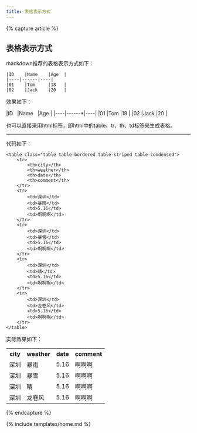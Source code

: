 ```yaml
---
title: 表格表示方式
---
```


{% capture article %}

## 表格表示方式



mackdown推荐的表格表示方式如下：

	|ID    |Name    |Age  |
	|----|------|----|
	|01    |Tom     |18   |
	|02    |Jack    |20   |

效果如下：

|ID    |Name    |Age  |
|----|------*|----|
|01    |Tom     |18   |
|02    |Jack    |20   |

也可以直接采用html标签，即html中的table、tr、th、td标签来生成表格。

--------
代码如下：

	<table class="table table-bordered table-striped table-condensed">  
	    <tr>  
	        <th>city</th>  
	    	<th>weather</th>
	    	<th>date</th>
			<th>comment</th>
	    </tr>  
	    <tr>  
	        <td>深圳</td>  
		    <td>暴雨</td>
		    <td>5.16</td>
			<td>啊啊啊</td>
	    </tr>
	    <tr>  
	        <td>深圳</td>  
		    <td>暴雪</td>
		    <td>5.16</td>
			<td>啊啊啊</td>
	    </tr> 
	    <tr>  
	        <td>深圳</td>  
		    <td>晴</td>
		    <td>5.16</td>
			<td>啊啊啊</td>
	    </tr> 
	    <tr>  
	        <td>深圳</td>  
		    <td>龙卷风</td>
		    <td>5.16</td>
		    <td>啊啊啊</td>
	    </tr> 
	</table> 

实际效果如下：

<table class="table table-bordered table-striped table-condensed">  
    <tr>  
        <th>city</th>  
    	<th>weather</th>
    	<th>date</th>
		<th>comment</th>
    </tr>  
    <tr>  
        <td>深圳</td>  
	    <td>暴雨</td>
	    <td>5.16</td>
		<td>啊啊啊</td>
    </tr>
    <tr>  
        <td>深圳</td>  
	    <td>暴雪</td>
	    <td>5.16</td>
		<td>啊啊啊</td>
    </tr> 
    <tr>  
        <td>深圳</td>  
	    <td>晴</td>
	    <td>5.16</td>
		<td>啊啊啊</td>
    </tr> 
    <tr>  
        <td>深圳</td>  
	    <td>龙卷风</td>
	    <td>5.16</td>
	    <td>啊啊啊</td>
    </tr> 
</table>

{% endcapture %}

{% include templates/home.md %}
